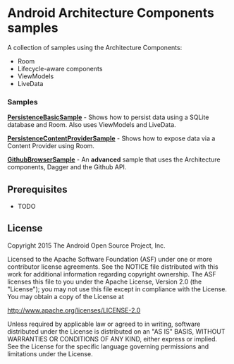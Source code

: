Android Architecture Components samples
===================================

A collection of samples using the Architecture Components:

- Room
- Lifecycle-aware components
- ViewModels
- LiveData
 
### Samples

**[PersistenceBasicSample](https://github.com/googlesamples/android-architecture-components/blob/master/BasicPersistenceSample)** - Shows how to persist data using a SQLite database and Room. Also uses ViewModels and LiveData.

**[PersistenceContentProviderSample](https://github.com/googlesamples/android-architecture-components/blob/master/PersistenceContentProviderSample)** - Shows how to expose data via a Content Provider using Room.


**[GithubBrowserSample](https://github.com/googlesamples/android-architecture-components/blob/master/AdvancedArchitectureSample)** - An **advanced**  sample that uses the Architecture components, Dagger and the Github API. 


Prerequisites
--------------

- TODO

License
-------

Copyright 2015 The Android Open Source Project, Inc.

Licensed to the Apache Software Foundation (ASF) under one or more contributor
license agreements.  See the NOTICE file distributed with this work for
additional information regarding copyright ownership.  The ASF licenses this
file to you under the Apache License, Version 2.0 (the "License"); you may not
use this file except in compliance with the License.  You may obtain a copy of
the License at

http://www.apache.org/licenses/LICENSE-2.0

Unless required by applicable law or agreed to in writing, software
distributed under the License is distributed on an "AS IS" BASIS, WITHOUT
WARRANTIES OR CONDITIONS OF ANY KIND, either express or implied.  See the
License for the specific language governing permissions and limitations under
the License.


